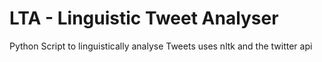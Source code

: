# LTA - Linguistic Tweet Analyser
Python Script to linguistically analyse Tweets
uses nltk and the twitter api
